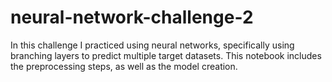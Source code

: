 # neural-network-challenge-2
In this challenge I practiced using neural networks, specifically using branching layers to predict multiple target datasets. This notebook includes the preprocessing steps, as well as the model creation.
